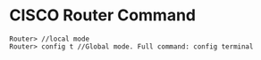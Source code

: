 # CISCO Router Command

```
Router> //local mode
Router> config t //Global mode. Full command: config terminal

```
